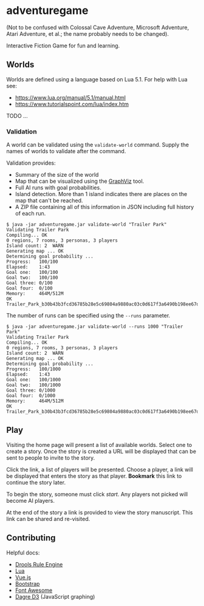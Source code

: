 # adventuregame

(Not to be confused with Colossal Cave Adventure, Microsoft Adventure, Atari Adventure, et al.; the name probably needs to be changed).

Interactive Fiction Game for fun and learning.

## Worlds

Worlds are defined using a language based on Lua 5.1. For help with Lua see:
- https://www.lua.org/manual/5.1/manual.html
- https://www.tutorialspoint.com/lua/index.htm

TODO ...

### Validation

A world can be validated using the `validate-world` command. Supply the names of worlds to validate after the command.

Validation provides:
* Summary of the size of the world
* Map that can be visualized using the [GraphViz](https://www.graphviz.org) tool.
* Full AI runs with goal probabilities.
* Island detection. More than 1 island indicates there are places on the map that can't be reached.
* A ZIP file containing all of this information in JSON including full history of each run.
 
```shell
$ java -jar adventuregame.jar validate-world "Trailer Park"
Validating Trailer Park
Compiling... OK
0 regions, 7 rooms, 3 personas, 3 players
Island count: 2  WARN
Generating map ... OK
Determining goal probability ...
Progress:   100/100
Elapsed:    1:43
Goal one:   100/100
Goal two:   100/100
Goal three: 0/100
Goal four:  0/100
Memory:     464M/512M
OK
Trailer_Park_b30b43b3fcd36785b28e5c69804a9880ac03c0d617f3a6490b198ee67d4a3334.zip 
```

The number of runs can be specified using the `--runs` parameter.

```shell
$ java -jar adventuregame.jar validate-world --runs 1000 "Trailer Park"
Validating Trailer Park
Compiling... OK
0 regions, 7 rooms, 3 personas, 3 players
Island count: 2  WARN
Generating map ... OK
Determining goal probability ...
Progress:   100/1000
Elapsed:    1:43
Goal one:   100/1000
Goal two:   100/1000
Goal three: 0/1000
Goal four:  0/1000
Memory:     464M/512M
OK
Trailer_Park_b30b43b3fcd36785b28e5c69804a9880ac03c0d617f3a6490b198ee67d4a3334.zip 
```

## Play

Visiting the home page will present a list of available worlds. Select one to create a story. Once the story is created a URL will be displayed that can be sent to people to invite to the story.

Click the link, a list of players will be presented. Choose a player, a link will be displayed that enters the story as that player. **Bookmark** this link to continue the story later.

To begin the story, someone must click *start*. Any players not picked will become AI players.

At the end of the story a link is provided to view the story manuscript. This link can be shared and re-visited.

## Contributing

Helpful docs:

- [Drools Rule Engine](https://docs.jboss.org/drools/release/7.39.0.Final/drools-docs/html_single/index.html)
- [Lua](https://www.lua.org/manual/5.1/manual.html)
- [Vue.js](https://vuejs.org/v2/api)
- [Bootstrap](https://getbootstrap.com/docs/4.1/)
- [Font Awesome](https://fontawesome.com/icons?d=gallery&m=free)
- [Dagre D3](https://github.com/dagrejs/dagre-d3/wiki) (JavaScript graphing)
